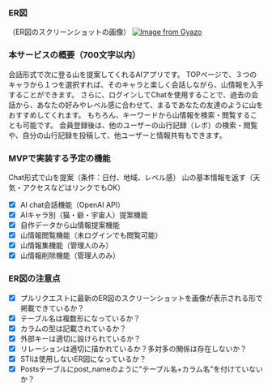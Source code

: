 ### ER図
（ER図のスクリーンショットの画像）
[![Image from Gyazo](https://i.gyazo.com/75470e457ac40415f6b72e89f531a9b6.png)](https://gyazo.com/75470e457ac40415f6b72e89f531a9b6)


### 本サービスの概要（700文字以内）
会話形式で次に登る山を提案してくれるAIアプリです。
TOPページで、３つのキャラから１つを選択すれば、そのキャラと楽しく会話しながら、山情報を入手することができます。
さらに、ログインしてChatを使用することで、過去の会話から、あなたの好みやレベル感に合わせて、まるであなたの友達のように山をおすすめしてくれます。
もちろん、キーワードから山情報を検索・閲覧することも可能です。
会員登録後は、他のユーザーの山行記録（レポ）の検索・閲覧や、自分の山行記録を投稿して、他ユーザーと情報共有もできます。

### MVPで実装する予定の機能
Chat形式で山を提案（条件：日付、地域、レベル感）
山の基本情報を返す（天気・アクセスなどはリンクでもOK）
- [x] AI chat会話機能（OpenAI API）
- [x] AIキャラ別（猫・爺・宇宙人）提案機能
- [x] 自作データから山情報提案機能
- [x] 山情報閲覧機能（未ログインでも閲覧可能）
- [x] 山情報集機能（管理人のみ）
- [x] 山情報削除機能（管理人のみ）

### ER図の注意点
- [x] プルリクエストに最新のER図のスクリーンショットを画像が表示される形で掲載できているか？
- [x] テーブル名は複数形になっているか？
- [x] カラムの型は記載されているか？
- [x] 外部キーは適切に設けられているか？
- [x] リレーションは適切に描かれているか？多対多の関係は存在しないか？
- [x] STIは使用しないER図になっているか？
- [x] Postsテーブルにpost_nameのように"テーブル名+カラム名"を付けていないか？